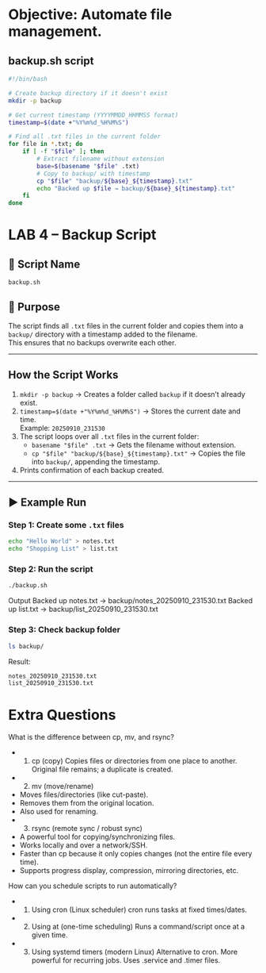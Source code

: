 # Objective: Automate file management.

## backup.sh script


```bash
#!/bin/bash

# Create backup directory if it doesn't exist
mkdir -p backup

# Get current timestamp (YYYYMMDD_HHMMSS format)
timestamp=$(date +"%Y%m%d_%H%M%S")

# Find all .txt files in the current folder
for file in *.txt; do
    if [ -f "$file" ]; then
        # Extract filename without extension
        base=$(basename "$file" .txt)
        # Copy to backup/ with timestamp
        cp "$file" "backup/${base}_${timestamp}.txt"
        echo "Backed up $file → backup/${base}_${timestamp}.txt"
    fi
done
```


# LAB 4 – Backup Script

## 🎯 Script Name
`backup.sh`

## 📌 Purpose
The script finds all `.txt` files in the current folder and copies them into a `backup/` directory with a timestamp added to the filename.  
This ensures that no backups overwrite each other.

---

##  How the Script Works
1. `mkdir -p backup` → Creates a folder called `backup` if it doesn’t already exist.  
2. `timestamp=$(date +"%Y%m%d_%H%M%S")` → Stores the current date and time.  
   Example: `20250910_231530`  
3. The script loops over all `.txt` files in the current folder:
   - `basename "$file" .txt` → Gets the filename without extension.  
   - `cp "$file" "backup/${base}_${timestamp}.txt"` → Copies the file into `backup/`, appending the timestamp.  
4. Prints confirmation of each backup created.

---

## ▶ Example Run

### Step 1: Create some `.txt` files
```bash
echo "Hello World" > notes.txt
echo "Shopping List" > list.txt
```

### Step 2: Run the script
```bash
./backup.sh
```
Output
Backed up notes.txt → backup/notes_20250910_231530.txt
Backed up list.txt → backup/list_20250910_231530.txt
### Step 3: Check backup folder
```bash
ls backup/
```
Result:
```bash
notes_20250910_231530.txt
list_20250910_231530.txt
```

# Extra Questions
What is the difference between cp, mv, and rsync?
- 1. cp (copy)
Copies files or directories from one place to another.
Original file remains; a duplicate is created.
- 2. mv (move/rename)
- Moves files/directories (like cut-paste).
- Removes them from the original location.
- Also used for renaming.
- 3. rsync (remote sync / robust sync)
- A powerful tool for copying/synchronizing files.
- Works locally and over a network/SSH.
- Faster than cp because it only copies changes (not the entire file every time).
- Supports progress display, compression, mirroring directories, etc.

How can you schedule scripts to run automatically?
- 1. Using cron (Linux scheduler)
cron runs tasks at fixed times/dates.
- 2. Using at (one-time scheduling)
Runs a command/script once at a given time.
- 3. Using systemd timers (modern Linux)
Alternative to cron.
More powerful for recurring jobs.
Uses .service and .timer files.
